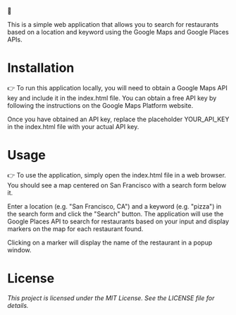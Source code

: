 👋 

This is a simple web application that allows you to search for restaurants based on a location and keyword using the Google Maps and Google Places APIs.

# Installation
👉 To run this application locally, you will need to obtain a Google Maps API key and include it in the index.html file. You can obtain a free API key by following the instructions on the Google Maps Platform website.

Once you have obtained an API key, replace the placeholder YOUR_API_KEY in the index.html file with your actual API key.

# Usage
👉 To use the application, simply open the index.html file in a web browser. You should see a map centered on San Francisco with a search form below it.

Enter a location (e.g. "San Francisco, CA") and a keyword (e.g. "pizza") in the search form and click the "Search" button. The application will use the Google Places API to search for restaurants based on your input and display markers on the map for each restaurant found.

Clicking on a marker will display the name of the restaurant in a popup window.

# License
*This project is licensed under the MIT License. See the LICENSE file for details.*

